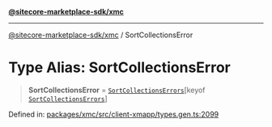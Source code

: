 [**@sitecore-marketplace-sdk/xmc**](../README.md)

***

[@sitecore-marketplace-sdk/xmc](../README.md) / SortCollectionsError

# Type Alias: SortCollectionsError

> **SortCollectionsError** = [`SortCollectionsErrors`](SortCollectionsErrors.md)\[keyof [`SortCollectionsErrors`](SortCollectionsErrors.md)\]

Defined in: [packages/xmc/src/client-xmapp/types.gen.ts:2099](https://github.com/Sitecore/sitecore-marketplace-sdk/blob/e87783cce9f115393973a45e109d17b99bf1df7e/packages/xmc/src/client-xmapp/types.gen.ts#L2099)

